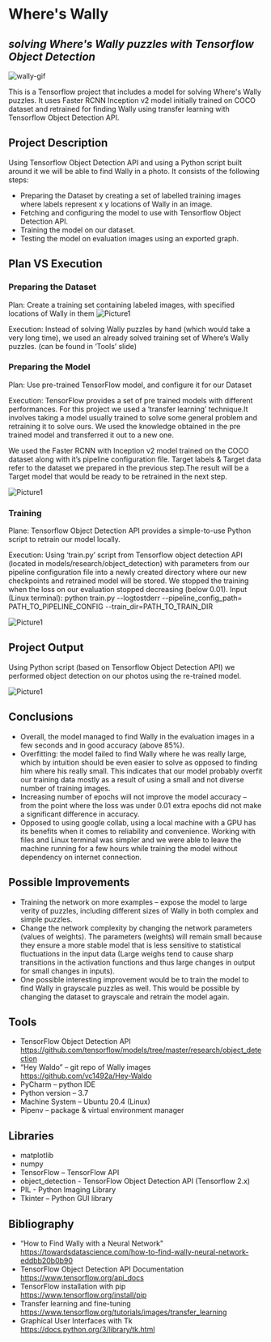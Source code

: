 # Where's Wally 
## _solving Where's Wally puzzles with Tensorflow Object Detection_

![wally-gif](https://github.com/samuelFain/Wheres_Wally/blob/master/wally-cut.gif)

This is a Tensorflow project that includes a model for solving Where's Wally puzzles. It uses Faster RCNN Inception v2 model initially trained on COCO dataset and retrained for finding Wally using transfer learning with Tensorflow Object Detection API.

## Project Description
Using Tensorflow Object Detection API and using a Python script built around it we will be able to find Wally in a photo. It consists of the following steps:

- Preparing the Dataset by creating a set of labelled training images where labels represent x y locations of Wally in an image.
- Fetching and configuring the model to use with Tensorflow Object Detection API.
- Training the model on our dataset.
- Testing the model on evaluation images using an exported graph.

## Plan VS Execution
### Preparing the Dataset
Plan:
Create a training set containing labeled images, with specified locations of Wally in them
![Picture1](https://user-images.githubusercontent.com/65926551/149316646-06f64a85-5bbf-4467-bb98-2251e8f45d38.png)

Execution:
Instead of solving Wally puzzles by hand (which would take a very long time), we used an already solved training set of Where’s Wally puzzles. 
(can be found in ‘Tools’ slide)

### Preparing the Model
Plan:
Use pre-trained TensorFlow model, and configure it for our Dataset


Execution:
TensorFlow provides a set of pre trained models with different performances.
For this project we used a ‘transfer learning’ technique.It involves taking a model usually trained to solve some general problem and retraining it to solve ours. We used the knowledge obtained in the pre trained model and transferred it out to a new one. 

We used the Faster RCNN with Inception v2 model trained on the COCO dataset along with it’s pipeline configuration file. Target labels & Target data refer to the dataset we prepared in the previous step.The result will be a Target model that would be ready to be retrained in the next step.


![Picture1](https://user-images.githubusercontent.com/65926551/149317530-31e934e5-e4ae-46bb-a1a4-06f6597f47f1.png)


### Training
Plane:
Tensorflow Object Detection API provides a simple-to-use Python script to retrain our model locally.

Execution:
Using ‘train.py’ script from Tensorflow object detection API (located in models/research/object_detection) with parameters from our pipeline configuration file into a newly created directory where our new checkpoints and retrained model will be stored.
We stopped the training when the loss on our evaluation stopped decreasing (below 0.01).
Input (Linux terminal):
python train.py --logtostderr --pipeline_config_path= PATH_TO_PIPELINE_CONFIG 
--train_dir=PATH_TO_TRAIN_DIR

![Picture1](https://user-images.githubusercontent.com/65926551/149317328-4b555600-fd6e-4317-b7d9-a31c37a82ad2.png)




## Project Output
Using Python script (based on Tensorflow Object Detection API) we performed object detection on our photos using the re-trained model.

![Picture1](https://user-images.githubusercontent.com/65926551/149313527-cd03014e-2540-41d7-a311-f2b17653d409.png)

## Conclusions
- Overall, the model managed to find Wally in the evaluation images in a few seconds and in good accuracy (above 85%).
- Overfitting: the model failed to find Wally where he was really large, which by intuition should be even easier to solve as opposed to finding him where his really small. This indicates that our model probably overfit our training data mostly as a result of using a small and not diverse number of training images.
- Increasing number of epochs will not improve the model accuracy – from the point where the loss was under 0.01 extra epochs did not make a significant difference in accuracy.
- Opposed to using google collab, using a local machine with a GPU has its benefits when it comes to reliability and convenience. Working with files and Linux terminal was simpler and we were able to leave the machine running for a few hours while training the model without dependency on internet connection.

## Possible Improvements
- Training the network on more examples – expose the model to large verity of puzzles, including different sizes of Wally in both complex and simple puzzles.
- Change the network complexity by changing the network parameters (values of weights). The parameters (weights) will remain small because they ensure a more stable model that is less sensitive to statistical fluctuations in the input data (Large weighs tend to cause sharp transitions in the activation functions and thus large changes in output for small changes in inputs).
- One possible interesting improvement would be to train the model to find Wally in grayscale puzzles as well. This would be possible by changing the dataset to grayscale and retrain the model again.

## Tools
- TensorFlow Object Detection API  
https://github.com/tensorflow/models/tree/master/research/object_detection
- “Hey Waldo” – git repo of Wally images  
https://github.com/vc1492a/Hey-Waldo
- PyCharm – python IDE
- Python version –  3.7
- Machine System – Ubuntu 20.4  (Linux)  
- Pipenv – package & virtual environment manager

## Libraries
- matplotlib
- numpy
- TensorFlow – TensorFlow API
- object_detection - TensorFlow Object Detection API (Tensorflow 2.x)
- PIL - Python Imaging Library
- Tkinter – Python GUI library

## Bibliography

- “How to Find Wally with a Neural Network"  
https://towardsdatascience.com/how-to-find-wally-neural-network-eddbb20b0b90
- TensorFlow Object Detection API Documentation  
https://www.tensorflow.org/api_docs 
- TensorFlow installation with pip  
https://www.tensorflow.org/install/pip
- Transfer learning and fine-tuning  
https://www.tensorflow.org/tutorials/images/transfer_learning
- Graphical User Interfaces with Tk  
https://docs.python.org/3/library/tk.html








